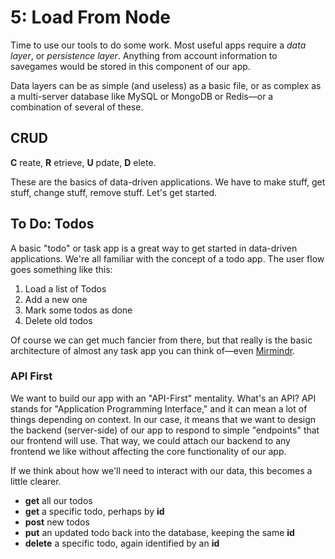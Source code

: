 # 5: Load From Node
Time to use our tools to do some work. Most useful apps require a _data layer_, or _persistence layer_. Anything from account information to savegames would be stored in this component of our app.

Data layers can be as simple (and useless) as a basic file, or as complex as a multi-server database like MySQL or MongoDB or Redis—or a combination of several of these.

## CRUD
**C** reate, **R** etrieve, **U** pdate, **D** elete.

These are the basics of data-driven applications. We have to make stuff, get stuff, change stuff, remove stuff. Let's get started.

## To Do: Todos
A basic "todo" or task app is a great way to get started in data-driven applications. We're all familiar with the concept of a todo app. The user flow goes something like this:

1. Load a list of Todos
2. Add a new one
3. Mark some todos as done
4. Delete old todos

Of course we can get much fancier from there, but that really is the basic architecture of almost any task app you can think of—even [Mirmindr](https://github.com/mirman-school/mirmindr).

### API First
We want to build our app with an "API-First" mentality. What's an API? API stands for "Application Programming Interface," and it can mean a lot of things depending on context. In our case, it means that we want to design the backend (server-side) of our app to respond to simple "endpoints" that our frontend will use. That way, we could attach our backend to any frontend we like without affecting the core functionality of our app.

If we think about how we'll need to interact with our data, this becomes a little clearer.

* **get** all our todos
* **get** a specific todo, perhaps by **id**
* **post** new todos
* **put** an updated todo back into the database, keeping the same **id**
* **delete** a specific todo, again identified by an **id**
